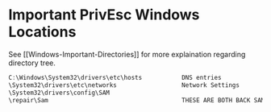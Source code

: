 # Important PrivEsc Windows Locations 
See [[Windows-Important-Directories]] for more explaination regarding directory tree.

```powershell
C:\Windows\System32\drivers\etc\hosts           DNS entries
\System32\drivers\etc\networks                  Network Settings
\System32\drivers\config\SAM
\repair\Sam                                     THESE ARE BOTH BACK SAM files
```